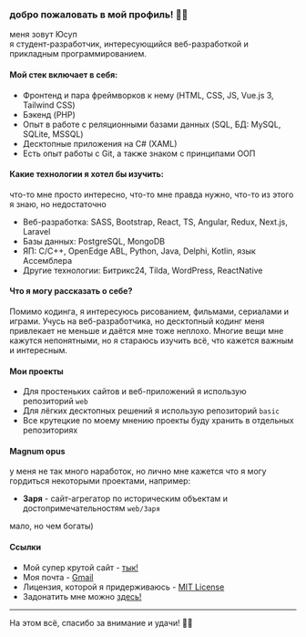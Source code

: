 ### добро пожаловать в мой профиль! 👋🏻
меня зовут Юсуп  
я студент-разработчик, интересующийся веб-разработкой и прикладным программированием.
#### Мой стек включает в себя:
- Фронтенд и пара фреймворков к нему (HTML, CSS, JS, Vue.js 3, Tailwind CSS)
- Бэкенд (PHP)
- Опыт в работе с реляционными базами данных (SQL, БД: MySQL, SQLite, MSSQL)
- Десктопные приложения на C# (XAML)
- Есть опыт работы с Git, а также знаком с принципами ООП
#### Какие технологии я хотел бы изучить:
что-то мне просто интересно, что-то мне правда нужно, что-то из этого я знаю, но недостаточно
- Веб-разработка: SASS, Bootstrap, React, TS, Angular, Redux, Next.js, Laravel
- Базы данных: PostgreSQL, MongoDB
- ЯП: C/C++, OpenEdge ABL, Python, Java, Delphi, Kotlin, язык Ассемблера
- Другие технологии: Битрикс24, Tilda, WordPress, ReactNative
#### Что я могу рассказать о себе?
Помимо кодинга, я интересуюсь рисованием, фильмами, сериалами и играми. Учусь на веб-разработчика, но десктопный кодинг меня привлекает не меньше и даётся мне тоже неплохо. Многие вещи мне кажутся непонятными, но я стараюсь изучить всё, что кажется важным и интересным.
#### Мои проекты
- Для простеньких сайтов и веб-приложений я использую репозиторий `web`
- Для лёгких десктопных решений я использую репозиторий `basic`
- Все крутецкие по моему мнению проекты буду хранить в отдельных репозиториях
#### Magnum opus
у меня не так много наработок, но лично мне кажется что я могу гордиться некоторыми проектами, например:
- **Заря** - сайт-агрегатор по историческим объектам и достопримечательностям `web/Заря`

мало, но чем богаты)
#### Ссылки
- Мой супер крутой сайт - [тык!](https://d0lmany.netlify.app/)
- Моя почта - [Gmail](mailto:d0lmany.is.god@gmail.com)
- Лицензия, которой я придерживаюсь - [MIT License](https://mit-license.org/)
- Задонатить мне можно [здесь!](https://www.donationalerts.com/r/d0lmany)
---
На этом всё, спасибо за внимание и удачи! 🍕💚
